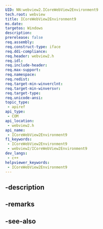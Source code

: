 ```yaml
---
UID: NN:webview2.ICoreWebView2Environment9
tech.root: webview
title: ICoreWebView2Environment9
ms.date: 
targetos: Windows
description: 
prerelease: false
req.assembly: 
req.construct-type: iface
req.ddi-compliance: 
req.header: webview2.h
req.idl: 
req.include-header: 
req.max-support: 
req.namespace: 
req.redist: 
req.target-min-winverclnt: 
req.target-min-winversvr: 
req.target-type: 
req.unicode-ansi: 
topic_type:
 - apiref
api_type:
 - COM
api_location:
 - webview2.h
api_name:
 - ICoreWebView2Environment9
f1_keywords:
 - ICoreWebView2Environment9
 - webview2/ICoreWebView2Environment9
dev_langs:
 - c++
helpviewer_keywords:
 - ICoreWebView2Environment9
---
```


## -description

## -remarks

## -see-also

